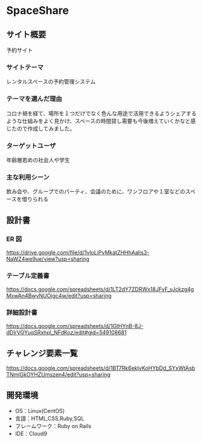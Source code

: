 # SpaceShare

## サイト概要

予約サイト

### サイトテーマ

レンタルスペースの予約管理システム

### テーマを選んだ理由

コロナ禍を経て、場所を１つだけでなく色んな用途で活用できるようシェアするような仕組みをよく見かけ、スペースの時間貸し需要も今後増えていくかなと感じたので作成してみました。

### ターゲットユーザ

年齢層若めの社会人や学生

### 主な利用シーン

飲み会や、グループでのパーティ、会議のために、ワンフロアや１室などのスペースを借りられる

## 設計書

### ER 図

https://drive.google.com/file/d/1vloLiPvMkatZHHhAaIis3-NaWZ4we9ue/view?usp=sharing

### テーブル定義書

https://docs.google.com/spreadsheets/d/1LT2dY7ZDRWx18JFvF_vJckzg4gMxwAn4BwyNUOigc4w/edit?usp=sharing

### 詳細設計書

https://docs.google.com/spreadsheets/d/1GtHYnB-8J-dDIrVOYuqSRxhpl_NFdKoz/edit#gid=549108681

## チャレンジ要素一覧

https://docs.google.com/spreadsheets/d/1BT7Rk6ekIvKoHYbDd_SYxWtAsbTNmlGkOYHZUmszen4/edit?usp=sharing

## 開発環境

- OS：Linux(CentOS)
- 言語：HTML,CSS,Ruby,SQL
- フレームワーク：Ruby on Rails
- IDE：Cloud9
